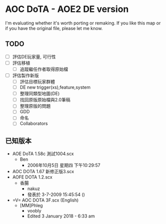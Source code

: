 # AOC DoTA - AOE2 DE version

I'm evaluating whether it's worth porting or remaking. If you like this map or if you have the original file, please let me know.

## TODO

- [ ] 評估DE玩家量, 可行性
- [ ] 評估移植
  - [ ] 追蹤繼任作者取得原始檔
- [ ] 評估製作新版
  - [ ] 評估目標玩家群體
  - [ ] DE new trigger(xs),feature,system
  - [ ] 整理同類型地圖(DE)
  - [ ] 找回原版原始檔與2.0筆稿
  - [ ] 整理原版的問題
  - [ ] GDD
  - [ ] 命名
  - [ ] Collaborators

## 已知版本

- AOE DoTA 1.58c 測試1004.scx
  - Ben
    - 2006年10月5日 星期四 下午10:29:57
- AOC DOTA 1.67 新修正版3.scx
- AOFE DOTA 1.2.scx
  - 香腸
    - nakuz
    - 發表於 3-7-2009 15:45:54 ()
- =V= AOC DOTA 3F.scx (English)
  - [MM]Phleg
    - voobly
    - Edited 3 January 2018 - 6:33 am
